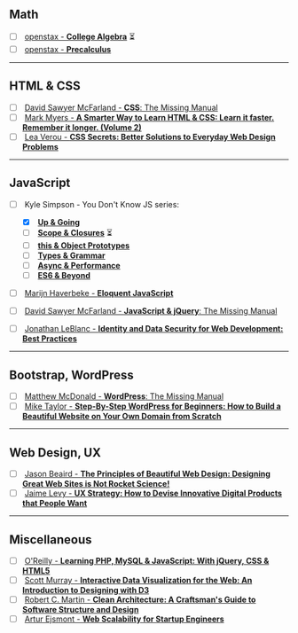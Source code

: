 ## Math  
- [ ] &nbsp;[openstax - **College Algebra**](https://openstax.org/details/books/college-algebra) :hourglass_flowing_sand:
- [ ] &nbsp;[openstax - **Precalculus**](https://openstax.org/details/books/precalculus)

***
## HTML & CSS  
- [ ] &nbsp;[David Sawyer McFarland - **CSS**: The Missing Manual](https://www.amazon.com/CSS-Missing-David-Sawyer-McFarland/dp/1491918055/ref=sr_1_1?s=books&ie=UTF8&qid=1516576112&sr=1-1&keywords=css+the+missing+manual)
- [ ] &nbsp;[Mark Myers - **A Smarter Way to Learn HTML & CSS: Learn it faster. Remember it longer. (Volume 2)**](https://www.amazon.com/Smarter-Way-Learn-HTML-CSS/dp/150867387X/ref=sr_1_1?s=books&ie=UTF8&qid=1516576199&sr=1-1&keywords=A+Smarter+Way+to+Learn+HTML+%26+CSS%3A+Learn+it+faster.+Remember+it+longer)
- [ ] &nbsp;[Lea Verou - **CSS Secrets: Better Solutions to Everyday Web Design Problems**](https://www.amazon.com/CSS-Secrets-Solutions-Everyday-Problems/dp/1449372635/ref=sr_1_1?s=books&ie=UTF8&qid=1516576270&sr=1-1&keywords=CSS+Secrets%3A+Better+Solutions+to+Everyday+Web+Design+Problems)

***
## JavaScript
- [ ] &nbsp;Kyle Simpson - You Don't Know JS series:
    - [x] &nbsp;[**Up & Going**](https://www.amazon.com/You-Dont-Know-JS-Going/dp/1491924462/ref=sr_1_1?s=books&ie=UTF8&qid=1516363692&sr=1-1&keywords=You+Don%27t+Know+JS%3A+Up+%26+Going) 
    - [ ] &nbsp;[**Scope & Closures**](https://www.amazon.com/You-Dont-Know-JS-Closures/dp/1449335586) :hourglass_flowing_sand:
    - [ ] &nbsp;[**this & Object Prototypes**](https://www.amazon.com/You-Dont-Know-JS-Prototypes/dp/1491904151/ref=sr_1_1?s=books&ie=UTF8&qid=1516363945&sr=1-1&keywords=this+%26+Object+Prototypes)
    - [ ] &nbsp;[**Types & Grammar**](https://www.amazon.com/gp/product/B00SXHFTO4/ref=series_dp_rw_ca_6?ie=UTF8&qid=1516370732&sr=1-7)
    - [ ] &nbsp;[**Async & Performance**](https://www.amazon.com/gp/product/B00TXVCJ7O/ref=series_dp_rw_ca_4?ie=UTF8&qid=1516370732&sr=1-7)
    - [ ] &nbsp;[**ES6 & Beyond**](https://www.amazon.com/gp/product/B019HRGOPQ/ref=series_dp_rw_ca_5?ie=UTF8&qid=1516370732&sr=1-7)
- [ ] &nbsp;[Marijn Haverbeke - **Eloquent JavaScript**](https://www.amazon.com/Eloquent-JavaScript-2nd-Ed-Introduction/dp/1593275846/ref=sr_1_1?ie=UTF8&qid=1516370547&sr=8-1&keywords=eloquent+javascript)
- [ ] &nbsp;[David Sawyer McFarland - **JavaScript & jQuery**: The Missing Manual](https://www.amazon.com/JavaScript-jQuery-David-Sawyer-McFarland/dp/1491947071/ref=sr_1_1?s=books&ie=UTF8&qid=1516576138&sr=1-1&keywords=javascript+the+missing+manual)

- [ ] &nbsp;[Jonathan LeBlanc - **Identity and Data Security for Web Development: Best Practices**](https://www.amazon.com/Identity-Data-Security-Web-Development/dp/1491937017/ref=sr_1_1?ie=UTF8&qid=1516576051&sr=8-1&keywords=Identity+and+Data+Security+for+Web+Development%3A+Best+Practices)

***
## Bootstrap, WordPress
- [ ] &nbsp;[Matthew McDonald - **WordPress**: The Missing Manual](https://www.amazon.com/WordPress-Missing-Manual-Manuals/dp/144934190X/ref=sr_1_3?s=books&ie=UTF8&qid=1516576088&sr=1-3&keywords=wordpress+the+missing+manual)
- [ ] &nbsp;[Mike Taylor - **Step-By-Step WordPress for Beginners: How to Build a Beautiful Website on Your Own Domain from Scratch**](https://www.amazon.com/Step-Step-WordPress-Beginners-Beautiful/dp/1520207085/ref=sr_1_1?s=books&ie=UTF8&qid=1516576313&sr=1-1&keywords=Step-By-Step+WordPress+for+Beginners%3A+How+to+Build+a+Beautiful+Website+on+Your+Own+Domain+from+Scratch)

***
## Web Design, UX
- [ ] &nbsp;[Jason Beaird - **The Principles of Beautiful Web Design: Designing Great Web Sites is Not Rocket Science!**](https://www.amazon.com/Principles-Beautiful-Web-Design-Designing/dp/0992279445/ref=sr_1_1?s=books&ie=UTF8&qid=1516576294&sr=1-1&keywords=The+Principles+of+Beautiful+Web+Design%3A+Designing+Great+Web+Sites+is+Not+Rocket+Science%21)
- [ ] &nbsp;[Jaime Levy - **UX Strategy: How to Devise Innovative Digital Products that People Want**](https://www.amazon.com/UX-Strategy-Innovative-Digital-Products/dp/1449372864/ref=sr_1_1?s=books&ie=UTF8&qid=1516576239&sr=1-1&keywords=UX+Strategy%3A+How+to+Devise+Innovative+Digital+Products+that+People+Want)

***
## Miscellaneous
- [ ] &nbsp;[O'Reilly - **Learning PHP, MySQL & JavaScript: With jQuery, CSS & HTML5**](https://www.amazon.com/Learning-PHP-MySQL-JavaScript-Javascript/dp/1491918667/ref=sr_1_1?s=books&ie=UTF8&qid=1516576156&sr=1-1&keywords=Learning+PHP%2C+MySQL+%26+JavaScript%3A+With+jQuery%2C+CSS+%26+HTML5)
- [ ] &nbsp;[Scott Murray - **Interactive Data Visualization for the Web: An Introduction to Designing with D3**](https://www.amazon.com/Interactive-Data-Visualization-Web-Introduction/dp/1491921285/ref=sr_1_1?s=books&ie=UTF8&qid=1516576174&sr=1-1&keywords=Interactive+Data+Visualization+for+the+Web%3A+An+Introduction+to+Designing+with+D3)
- [ ] &nbsp;[Robert C. Martin - **Clean Architecture: A Craftsman's Guide to Software Structure and Design**](https://www.amazon.com/Clean-Architecture-Craftsmans-Software-Structure/dp/0134494164/ref=sr_1_1?s=books&ie=UTF8&qid=1516576221&sr=1-1&keywords=Clean+Architecture%3A+A+Craftsman%27s+Guide+to+Software+Structure+and+Design)
- [ ] &nbsp;[Artur Ejsmont - **Web Scalability for Startup Engineers**](https://www.amazon.com/Scalability-Startup-Engineers-Artur-Ejsmont/dp/0071843655/ref=sr_1_1?s=books&ie=UTF8&qid=1516576335&sr=1-1&keywords=Web+Scalability+for+Startup+Engineers)

